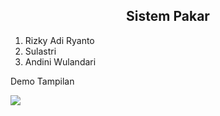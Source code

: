 ## <center>Sistem Pakar</center>

<ol>
	<li>Rizky Adi Ryanto</li>
	<li>Sulastri</li>
	<li>Andini Wulandari</li>
</ol>


<span>Demo Tampilan</span>

<img src="https://github.com/rizkyadiryanto14/sistem_pakar/blob/main/mobile.gif">

